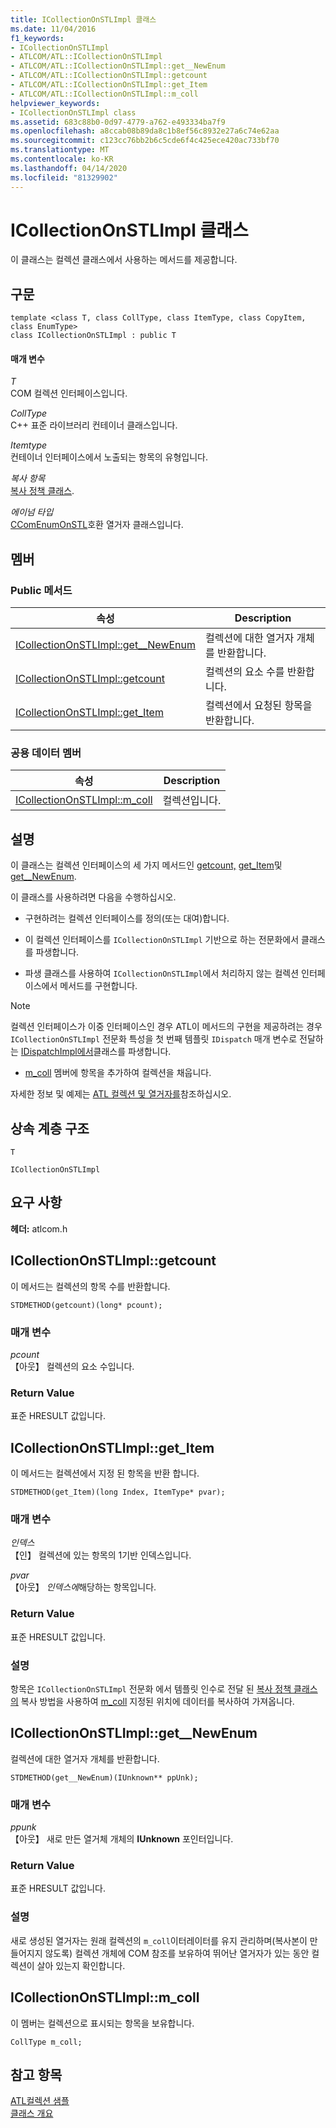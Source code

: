 ```yaml
---
title: ICollectionOnSTLImpl 클래스
ms.date: 11/04/2016
f1_keywords:
- ICollectionOnSTLImpl
- ATLCOM/ATL::ICollectionOnSTLImpl
- ATLCOM/ATL::ICollectionOnSTLImpl::get__NewEnum
- ATLCOM/ATL::ICollectionOnSTLImpl::getcount
- ATLCOM/ATL::ICollectionOnSTLImpl::get_Item
- ATLCOM/ATL::ICollectionOnSTLImpl::m_coll
helpviewer_keywords:
- ICollectionOnSTLImpl class
ms.assetid: 683c88b0-0d97-4779-a762-e493334ba7f9
ms.openlocfilehash: a8ccab08b89da8c1b8ef56c8932e27a6c74e62aa
ms.sourcegitcommit: c123cc76bb2b6c5cde6f4c425ece420ac733bf70
ms.translationtype: MT
ms.contentlocale: ko-KR
ms.lasthandoff: 04/14/2020
ms.locfileid: "81329902"
---
```

# <a name="icollectiononstlimpl-class"></a>ICollectionOnSTLImpl 클래스

이 클래스는 컬렉션 클래스에서 사용하는 메서드를 제공합니다.

## <a name="syntax"></a>구문

```
template <class T, class CollType, class ItemType, class CopyItem, class EnumType>
class ICollectionOnSTLImpl : public T
```

#### <a name="parameters"></a>매개 변수

*T*<br/>
COM 컬렉션 인터페이스입니다.

*CollType*<br/>
C++ 표준 라이브러리 컨테이너 클래스입니다.

*Itemtype*<br/>
컨테이너 인터페이스에서 노출되는 항목의 유형입니다.

*복사 항목*<br/>
[복사 정책 클래스](../../atl/atl-copy-policy-classes.md).

*에이넘 타입*<br/>
[CComEnumOnSTL](../../atl/reference/ccomenumonstl-class.md)호환 열거자 클래스입니다.

## <a name="members"></a>멤버

### <a name="public-methods"></a>Public 메서드

|속성|Description|
|----------|-----------------|
|[ICollectionOnSTLImpl::get__NewEnum](#newenum)|컬렉션에 대한 열거자 개체를 반환합니다.|
|[ICollectionOnSTLImpl::getcount](#get_count)|컬렉션의 요소 수를 반환합니다.|
|[ICollectionOnSTLImpl::get_Item](#get_item)|컬렉션에서 요청된 항목을 반환합니다.|

### <a name="public-data-members"></a>공용 데이터 멤버

|속성|Description|
|----------|-----------------|
|[ICollectionOnSTLImpl::m_coll](#m_coll)|컬렉션입니다.|

## <a name="remarks"></a>설명

이 클래스는 컬렉션 인터페이스의 세 가지 메서드인 [getcount,](#get_count) [get_Item](#get_item)및 [get__NewEnum](#newenum).

이 클래스를 사용하려면 다음을 수행하십시오.

- 구현하려는 컬렉션 인터페이스를 정의(또는 대여)합니다.

- 이 컬렉션 인터페이스를 `ICollectionOnSTLImpl` 기반으로 하는 전문화에서 클래스를 파생합니다.

- 파생 클래스를 사용하여 `ICollectionOnSTLImpl`에서 처리하지 않는 컬렉션 인터페이스에서 메서드를 구현합니다.

> [!NOTE]
> 컬렉션 인터페이스가 이중 인터페이스인 경우 ATL이 메서드의 구현을 제공하려는 경우 `ICollectionOnSTLImpl` 전문화 특성을 첫 번째 템플릿 `IDispatch` 매개 변수로 전달하는 [IDispatchImpl에서](../../atl/reference/idispatchimpl-class.md)클래스를 파생합니다.

- [m_coll](#m_coll) 멤버에 항목을 추가하여 컬렉션을 채웁니다.

자세한 정보 및 예제는 [ATL 컬렉션 및 열거자를](../../atl/atl-collections-and-enumerators.md)참조하십시오.

## <a name="inheritance-hierarchy"></a>상속 계층 구조

`T`

`ICollectionOnSTLImpl`

## <a name="requirements"></a>요구 사항

**헤더:** atlcom.h

## <a name="icollectiononstlimplgetcount"></a><a name="get_count"></a>ICollectionOnSTLImpl::getcount

이 메서드는 컬렉션의 항목 수를 반환합니다.

```
STDMETHOD(getcount)(long* pcount);
```

### <a name="parameters"></a>매개 변수

*pcount*<br/>
【아웃】 컬렉션의 요소 수입니다.

### <a name="return-value"></a>Return Value

표준 HRESULT 값입니다.

## <a name="icollectiononstlimplget_item"></a><a name="get_item"></a>ICollectionOnSTLImpl::get_Item

이 메서드는 컬렉션에서 지정 된 항목을 반환 합니다.

```
STDMETHOD(get_Item)(long Index, ItemType* pvar);
```

### <a name="parameters"></a>매개 변수

*인덱스*<br/>
【인】 컬렉션에 있는 항목의 1기반 인덱스입니다.

*pvar*<br/>
【아웃】 *인덱스에*해당하는 항목입니다.

### <a name="return-value"></a>Return Value

표준 HRESULT 값입니다.

### <a name="remarks"></a>설명

항목은 `ICollectionOnSTLImpl` 전문화 에서 템플릿 인수로 전달 된 [복사 정책 클래스의](../../atl/atl-copy-policy-classes.md) 복사 방법을 사용하여 [m_coll](#m_coll) 지정된 위치에 데이터를 복사하여 가져옵니다.

## <a name="icollectiononstlimplget__newenum"></a><a name="newenum"></a>ICollectionOnSTLImpl::get__NewEnum

컬렉션에 대한 열거자 개체를 반환합니다.

```
STDMETHOD(get__NewEnum)(IUnknown** ppUnk);
```

### <a name="parameters"></a>매개 변수

*ppunk*<br/>
【아웃】 새로 만든 열거체 개체의 **IUnknown** 포인터입니다.

### <a name="return-value"></a>Return Value

표준 HRESULT 값입니다.

### <a name="remarks"></a>설명

새로 생성된 열거자는 원래 컬렉션의 `m_coll`이터레이터를 유지 관리하며(복사본이 만들어지지 않도록) 컬렉션 개체에 COM 참조를 보유하여 뛰어난 열거자가 있는 동안 컬렉션이 살아 있는지 확인합니다.

## <a name="icollectiononstlimplm_coll"></a><a name="m_coll"></a>ICollectionOnSTLImpl::m_coll

이 멤버는 컬렉션으로 표시되는 항목을 보유합니다.

```
CollType m_coll;
```

## <a name="see-also"></a>참고 항목

[ATL컬렉션 샘플](../../overview/visual-cpp-samples.md)<br/>
[클래스 개요](../../atl/atl-class-overview.md)
